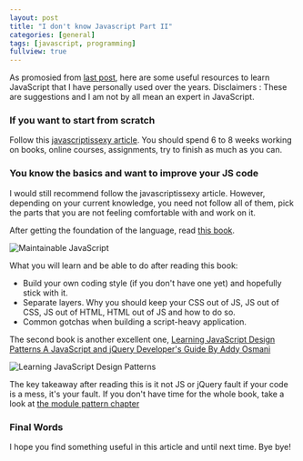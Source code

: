 ```yaml
---
layout: post
title: "I don't know Javascript Part II"
categories: [general]
tags: [javascript, programming]
fullview: true
---
```





As promosied from [last post](http://quannt.github.io/general/2015/06/16/I-Dont-Know-Js-I.html), here are some useful resources to learn JavaScript that I have personally used over the years. Disclaimers : These are suggestions and I am not by all mean an expert in JavaScript.


### If you want to start from scratch

Follow this [javascriptissexy article](http://javascriptissexy.com/how-to-learn-javascript-properly/). You should spend 6 to 8 weeks working on books, online courses, assignments, try to finish as much as you can.

### You know the basics and want to improve your JS code
I would still recommend follow the javascriptissexy article. However, depending on your current knowledge, you need not follow all of them, pick the parts that you are not feeling comfortable with and work on it.


After getting the foundation of the language, read [this book](http://shop.oreilly.com/product/0636920025245.do). 

![Maintainable JavaScript ](http://akamaicovers.oreilly.com/images/0636920025245/lrg.jpg)

What you will learn and be able to do after reading this book: 
* Build your own coding style (if you don't have one yet) and hopefully stick with it. 
* Separate layers. Why you should keep your CSS out of JS, JS out of CSS, JS out of HTML, HTML out of JS and how to do so.
* Common gotchas when building a script-heavy application.

The second book is another excellent one, [ Learning JavaScript Design Patterns
A JavaScript and jQuery Developer's Guide
By Addy Osmani](http://addyosmani.com/resources/essentialjsdesignpatterns/book/)

![Learning JavaScript Design Patterns](http://akamaicovers.oreilly.com/images/0636920025832/lrg.jpg)

The key takeaway after reading this is it not JS or jQuery fault if your code is a mess, it's your fault. If you don't have time for the whole book, take a look at [the module pattern chapter](http://addyosmani.com/resources/essentialjsdesignpatterns/book/#modulepatternjavascript)

### Final Words
I hope you find something useful in this article and until next time. Bye bye!
